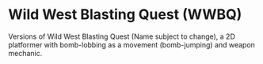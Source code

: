 # Wild West Blasting Quest (WWBQ)
Versions of Wild West Blasting Quest (Name subject to change), a 2D platformer with bomb-lobbing as a movement (bomb-jumping) and weapon mechanic.
